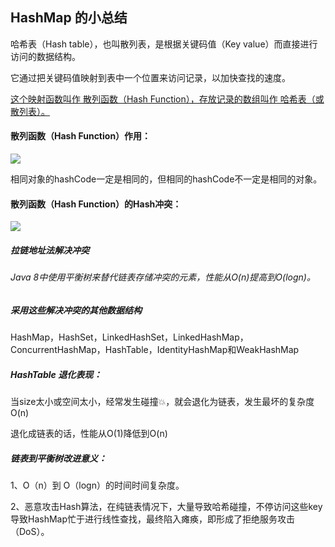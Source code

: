 ## HashMap 的小总结

哈希表（Hash table），也叫散列表，是根据关键码值（Key value）而直接进行访问的数据结构。 

它通过把关键码值映射到表中一个位置来访问记录，以加快查找的速度。 

<u>这个映射函数叫作 散列函数（Hash Function），存放记录的数组叫作  哈希表（或散列表）。</u>

#### 散列函数（Hash Function）作用：

![](https://p0.ssl.qhimg.com/t01dc04e29db8ab1693.png)

相同对象的hashCode一定是相同的，但相同的hashCode不一定是相同的对象。



#### 散列函数（Hash Function）的Hash冲突：

![](https://p5.ssl.qhimg.com/t011e38a327d7fd598c.png)



##### 拉链地址法解决冲突

###### Java 8中使用平衡树来替代链表存储冲突的元素，性能从O(n)提高到O(logn)。

##### 采用这些解决冲突的其他数据结构

HashMap，HashSet，LinkedHashSet，LinkedHashMap，ConcurrentHashMap，HashTable，IdentityHashMap和WeakHashMap



##### HashTable 退化表现：

当size太小或空间太小，经常发生碰撞💥，就会退化为链表，发生最坏的复杂度O(n)

退化成链表的话，性能从O(1)降低到O(n)



##### 链表到平衡树改进意义：

1、O（n）到 O（logn）的时间时间复杂度。

2、恶意攻击Hash算法，在纯链表情况下，大量导致哈希碰撞，不停访问这些key导致HashMap忙于进行线性查找，最终陷入瘫痪，即形成了拒绝服务攻击（DoS）。